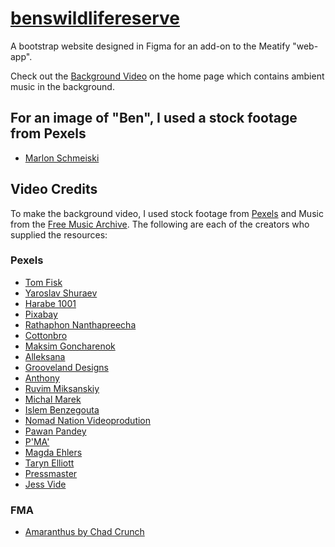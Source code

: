 # [benswildlifereserve](https://benswildlifereserve.xyz)
A bootstrap website designed in Figma for an add-on to the Meatify "web-app".

Check out the [Background Video](https://youtu.be/GHAydCyG2O8) on the home page which contains ambient music in the background.

## For an image of "Ben", I used a stock footage from Pexels
* [Marlon Schmeiski](https://www.pexels.com/@marlonretratos)

## Video Credits
To make the background video, I used stock footage from [Pexels](https://www.pexels.com/) and Music from the [Free Music Archive](https://freemusicarchive.org/).
The following are each of the creators who supplied the resources:

### Pexels
* [Tom Fisk](https://www.pexels.com/@tomfisk)
* [Yaroslav Shuraev](https://www.pexels.com/@yaroslav-shuraev)
* [Harabe 1001](https://www.pexels.com/@harabe-1001-310967)
* [Pixabay](https://www.pexels.com/@pixabay)
* [Rathaphon Nanthapreecha](https://www.pexels.com/@rathaphon-nanthapreecha-1516060)
* [Cottonbro](https://www.pexels.com/@cottonbro)
* [Maksim Goncharenok](https://www.pexels.com/@maksgelatin)
* [Alleksana](https://www.pexels.com/@alleksana)
* [Grooveland Designs](https://www.pexels.com/@groovelanddesigns)
* [Anthony](https://www.pexels.com/@inspiredimages)
* [Ruvim Miksanskiy](https://www.pexels.com/@digitech)
* [Michal Marek](https://www.pexels.com/@michalmarek)
* [Islem Benzegouta](https://www.pexels.com/@islem-benzegouta-1226546)
* [Nomad Nation Videoprodution](https://www.pexels.com/@nomad-nation-videoproduktion-2671160)
* [Pawan Pandey](https://www.pexels.com/@pawan-pandey-2913404)
* [P'MA'](https://www.pexels.com/@p-ma-1470250)
* [Magda Ehlers](https://www.pexels.com/@magda-ehlers-pexels)
* [Taryn Elliott](https://www.pexels.com/@taryn-elliott)
* [Pressmaster](https://www.pexels.com/@pressmaster)
* [Jess Vide](https://www.pexels.com/@jess-vide)

### FMA
* [Amaranthus by Chad Crunch](https://freemusicarchive.org/music/Chad_Crouch)
